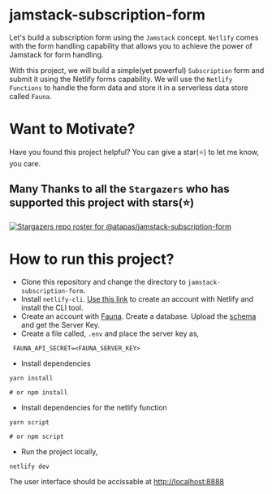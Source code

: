 # jamstack-subscription-form

Let's build a subscription form using the `Jamstack` concept. `Netlify` comes with the form handling capability that allows you to achieve the power of Jamstack for form handling.

With this project, we will build a simple(yet powerful) `Subscription` form and submit it using the Netlify forms capability. We will use the `Netlify Functions` to handle the form data and store it in a serverless data store called `Fauna`.

# Want to Motivate?
Have you found this project helpful? You can give a star(⭐) to let me know, you care.

## Many Thanks to all the `Stargazers` who has supported this project with stars(⭐)

[![Stargazers repo roster for @atapas/jamstack-subscription-form](https://reporoster.com/stars/atapas/jamstack-subscription-form)](https://github.com/atapas/jamstack-subscription-form/stargazers)

# How to run this project?
- Clone this repository and change the directory to `jamstack-subscription-form`.
- Install `netlify-cli`. [Use this link](https://docs.netlify.com/cli/get-started/) to create an account with Netlify and install the CLI tool.
- Create an account with [Fauna](https://fauna.com/). Create a database. Upload the [schema](/db/schema.gql) and get the Server Key.
- Create a file called, `.env` and place the server key as,
 ```shell
  FAUNA_API_SECRET=<FAUNA_SERVER_KEY>
 ```
- Install dependencies
 ```shell
 yarn install

 # or npm install
 ```
- Install dependencies for the netlify function
 ```shell
 yarn script
 
 # or npm script
 ```
- Run the project locally,
 ```shell
 netlify dev
 ```
The user interface should be accissable at [http://localhost:8888](http://localhost:8888)
